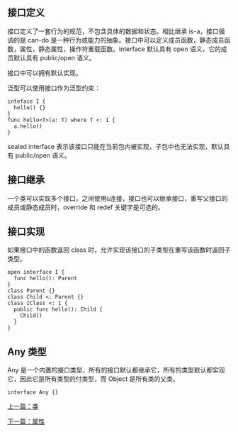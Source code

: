 ## 接口定义

接口定义了一套行为的规范，不包含具体的数据和状态。相比继承 is-a，接口强调的是 can-do 是一种行为或能力的抽象。接口中可以定义成员函数，静态成员函数，属性，静态属性，操作符重载函数。interface 默认具有 open 语义，它的成员默认具有 public/open 语义。

接口中可以拥有默认实现。

泛型可以使用接口作为泛型约束：

```
inteface I {
  hello() {}
}
func hello<T>(a: T) where T <: I {
  a.hello()
}
```

sealed interface 表示该接口只能在当前包内被实现，子包中也无法实现，默认具有 public/open 语义。

## 接口继承

一个类可以实现多个接口，之间使用`&`连接，接口也可以继承接口，重写父接口的成员或静态成员时，override 和 redef 关键字是可选的。

## 接口实现

如果接口中的函数返回 class 时，允许实现该接口的子类型在重写该函数时返回子类型。

```
open interface I {
  func hello(): Parent
}
class Parent {}
class Child <: Parent {}
class IClass <: I {
  public func hello(): Child {
    Child()
  }
}
```

## Any 类型

Any 是一个内置的接口类型，所有的接口默认都继承它，所有的类型默认都实现它，因此它是所有类型的付类型，而 Object 是所有类的父类。

```
interface Any {}
```

[上一篇：类](./class.md)

[下一篇：属性](./prop.md)
